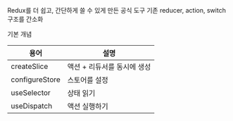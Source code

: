 
Redux를 더 쉽고, 간단하게 쓸 수 있게 만든 공식 도구
기존 reducer, action, switch 구조를 간소화

기본 개념

| 용어             | 설명               |
| -------------- | ---------------- |
| createSlice    | 액션 + 리듀서를 동시에 생성 |
| configureStore | 스토어를 설정          |
| useSelector    | 상태 읽기            |
| useDispatch    | 액션 실행하기          |
